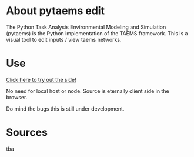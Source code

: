 # About pytaems edit
The Python Task Analysis Environmental Modeling and Simulation (pytaems) is the Python implementation of the TAEMS framework.
This is a visual tool to edit inputs / view taems networks.

# Use
[Click here to try out the side!](https://boardkeystown.github.io/pytames_edit/src/)

No need for local host or node. Source is eternally client side in the browser. 

Do mind the bugs this is still under development.

# Sources
tba




